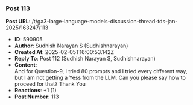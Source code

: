 ### Post 113
**Post URL**: /t/ga3-large-language-models-discussion-thread-tds-jan-2025/163247/113
- **ID**: 590905
- **Author**: Sudhish Narayan S (Sudhishnarayan)
- **Created At**: 2025-02-05T16:00:53.142Z
- **Reply To**: Post 112 (Sudhish Narayan S, Sudhishnarayan)
- **Content**:  
  And for Question-9, I tried 80 prompts and I tried every different way, but I am not getting a Yess from the LLM. Can you please say how to proceed for that? Thank You
- **Reactions**: +1 (1)
- **Post Number**: 113

